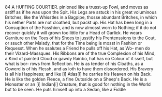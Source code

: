 84     A HUFFING COURTIER.
pinioned like a trusst-up Fowl, and moves as
sstiff as if he was upon the Spit. His Legs are
sstuck in his great voluminous Britches, like
the Whisstles in a Bagpipe, thosse abundant
Britches, in which his nether Parts are not
cloathed, but packt up.  His Hat has been long
in a Consuption of the Fasshion, and is now
almosst worn to Nothing; if it do not recover
quickly it will grown too little for a Head of
Garlick.  He wears Garniture on the Toes of
his Shoes to jusstify his Prentenssions to the Gout,
or ssuch other Malady, that for the Time being
is mosst in Fashion or Requesst.  When he
ssalutes a Friend he pulls off his Hat, as Wo-
men do their Vizard-Massques. His Ribbons
are of the true Complexion of his Mind, a
Kind of painted Cloud or gawdy Rainbo,
<t>hat has no Colour of it sself, but what is bor-
rows from Reflection.  He is as tender of his
Cloaths, as a Cowerd is of his Flessh, and as
loth to have them dissordered.  His Bravery
is all his Happiness; and like [i] Atlas[i] he carries
his Heaven on his Back. He is like the golden
Fleece, a fine Outsside on a Sheep's Back.  He
is a Monsster or an [i] Indian[i] Creature, that is
good for nothing in the World but to be seen.
He puts himself up into a Sedan, like a Fiddle  
